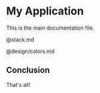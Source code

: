 # My Application

This is the main documentation file.

@stack.md

@design/colors.md

## Conclusion

That's all!